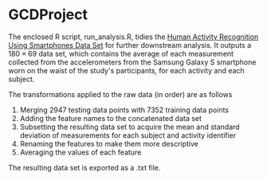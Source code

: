 GCDProject
==========

The enclosed R script, run_analysis.R, tidies the [Human Activity Recognition Using Smartphones Data Set](http://archive.ics.uci.edu/ml/datasets/Human+Activity+Recognition+Using+Smartphones) for further downstream analysis. It outputs a $180\times 69$ data set, which contains the average of each measurement collected from the accelerometers from the Samsung Galaxy S smartphone worn on the waist of the study's participants, for each activity and each subject. 

The transformations applied to the raw data (in order) are as follows

1. Merging 2947 testing data points with 7352 training data points
2. Adding the feature names to the concatenated data set
3. Subsetting the resulting data set to acquire the mean and standard deviation of measurements for each subject and activity identifier
4. Renaming the features to make them more descriptive
5. Averaging the values of each feature

The resulting data set is exported as a .txt file. 
